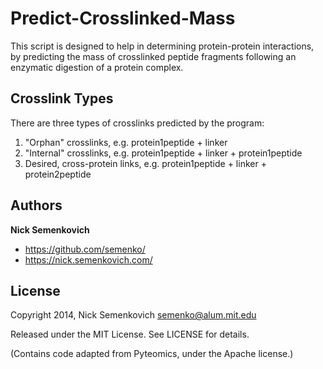 # Predict-Crosslinked-Mass

This script is designed to help in determining protein-protein interactions, by predicting the mass of
crosslinked peptide fragments following an enzymatic digestion of a protein complex.


## Crosslink Types

There are three types of crosslinks predicted by the program:

1. "Orphan" crosslinks, e.g. protein1peptide + linker
2. "Internal" crosslinks, e.g. protein1peptide + linker + protein1peptide
3. Desired, cross-protein links, e.g. protein1peptide + linker + protein2peptide


## Authors
**Nick Semenkovich**

+ https://github.com/semenko/
+ https://nick.semenkovich.com/

## License
Copyright 2014, Nick Semenkovich <semenko@alum.mit.edu>

Released under the MIT License. See LICENSE for details.


(Contains code adapted from Pyteomics, under the Apache license.)
